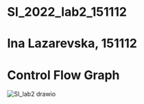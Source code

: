 # SI_2022_lab2_151112

# Ina Lazarevska, 151112

  # Control Flow Graph
![SI_lab2 drawio](https://user-images.githubusercontent.com/103387343/171963528-7184147c-531b-4e4a-a2ce-4ffe8237106d.png)
